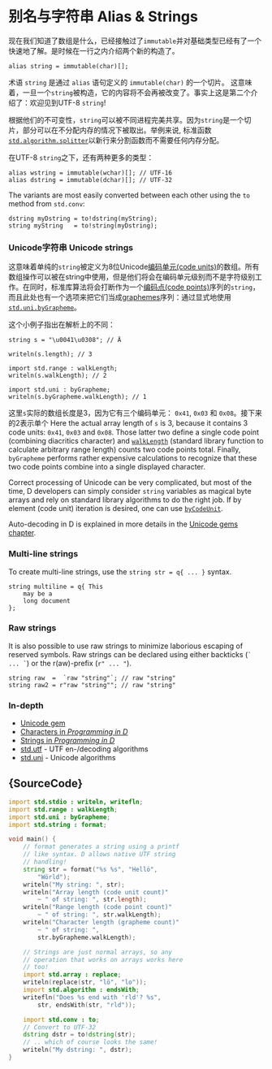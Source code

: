 # 别名与字符串 Alias & Strings

现在我们知道了数组是什么，已经接触过了`immutable`并对基础类型已经有了一个快速地了解。是时候在一行之内介绍两个新的构造了。

    alias string = immutable(char)[];

术语 `string` 是通过 `alias` 语句定义的 `immutable(char)` 的一个切片。 这意味着，一旦一个`string`被构造，它的内容将不会再被改变了。事实上这是第二个介绍了：欢迎见到UTF-8 `string`!

根据他们的不可变性，`string`可以被不同进程完美共享。因为`string`是一个切片，部分可以在不分配内存的情况下被取出。举例来说, 标准函数[`std.algorithm.splitter`](https://dlang.org/phobos/std_algorithm_iteration.html#.splitter)以新行来分割函数而不需要任何内存分配。

在UTF-8 `string`之下，还有两种更多的类型：

    alias wstring = immutable(wchar)[]; // UTF-16
    alias dstring = immutable(dchar)[]; // UTF-32

<!-- 好吧这个我真的不知道怎么翻译 :P -->
The variants are most easily converted between each other using
the `to` method from `std.conv`:

    dstring myDstring = to!dstring(myString);
    string myString   = to!string(myDstring);

### Unicode字符串 Unicode strings

这意味着单纯的`string`被定义为8位Unicode[编码单元(code units)](http://unicode.org/glossary/#code_unit)的数组。所有数组操作可以被在string中使用，但是他们将会在编码单元级别而不是字符级别工作。在同时，标准库算法将会打断作为一个[编码点(code points)](http://unicode.org/glossary/#code_point)序列的`string`，而且此处也有一个选项来把它们当成[graphemes](http://unicode.org/glossary/#grapheme)序列：通过显式地使用[`std.uni.byGrapheme`](https://dlang.org/library/std/uni/by_grapheme.html)。

这个小例子指出在解析上的不同：

    string s = "\u0041\u0308"; // Ä

    writeln(s.length); // 3

    import std.range : walkLength;
    writeln(s.walkLength); // 2

    import std.uni : byGrapheme;
    writeln(s.byGrapheme.walkLength); // 1

这里`s`实际的数组长度是3，因为它有三个编码单元： `0x41`, `0x03` 和 `0x08`。接下来的2表示单个
Here the actual array length of `s` is 3, because it contains 3 code units:
`0x41`, `0x03` and `0x08`. Those latter two define a single code point
(combining diacritics character) and
[`walkLength`](https://dlang.org/library/std/range/primitives/walk_length.html)
(standard library function to calculate arbitrary range length) counts two code
points total. Finally, `byGrapheme` performs rather expensive calculations
to recognize that these two code points combine into a single displayed
character.

Correct processing of Unicode can be very complicated, but most of the time, D
developers can simply consider `string` variables as magical byte arrays and
rely on standard library algorithms to do the right job.
If by element (code unit) iteration is desired, one can use
[`byCodeUnit`](http://dlang.org/phobos/std_utf.html#.byCodeUnit).

Auto-decoding in D is explained in more details
in the [Unicode gems chapter](gems/unicode).

### Multi-line strings

To create multi-line strings, use the `string str = q{ ... }` syntax.

    string multiline = q{ This
        may be a
        long document
    };

### Raw strings

It is also possible to use raw strings to minimize laborious escaping
of reserved symbols. Raw strings can be declared using either backticks (`` `
... ` ``) or the r(aw)-prefix (`r" ... "`).

    string raw  =  `raw "string"`; // raw "string"
    string raw2 = r"raw "string""; // raw "string"

### In-depth

- [Unicode gem](gems/unicode)
- [Characters in _Programming in D_](http://ddili.org/ders/d.en/characters.html)
- [Strings in _Programming in D_](http://ddili.org/ders/d.en/strings.html)
- [std.utf](http://dlang.org/phobos/std_utf.html) - UTF en-/decoding algorithms
- [std.uni](http://dlang.org/phobos/std_uni.html) - Unicode algorithms

## {SourceCode}

```d
import std.stdio : writeln, writefln;
import std.range : walkLength;
import std.uni : byGrapheme;
import std.string : format;

void main() {
    // format generates a string using a printf
    // like syntax. D allows native UTF string
    // handling!
    string str = format("%s %s", "Hellö",
        "Wörld");
    writeln("My string: ", str);
    writeln("Array length (code unit count)"
        ~ " of string: ", str.length);
    writeln("Range length (code point count)"
        ~ " of string: ", str.walkLength);
    writeln("Character length (grapheme count)"
        ~ " of string: ",
        str.byGrapheme.walkLength);

    // Strings are just normal arrays, so any
    // operation that works on arrays works here
    // too!
    import std.array : replace;
    writeln(replace(str, "lö", "lo"));
    import std.algorithm : endsWith;
    writefln("Does %s end with 'rld'? %s",
        str, endsWith(str, "rld"));

    import std.conv : to;
    // Convert to UTF-32
    dstring dstr = to!dstring(str);
    // .. which of course looks the same!
    writeln("My dstring: ", dstr);
}
```
